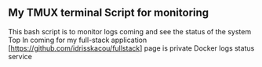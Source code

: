 ## My TMUX terminal Script for monitoring 
This bash script is to monitor logs coming and see the status of the system 
Top
In coming for my full-stack application [https://github.com/idrisskacou/fullstack] page is private 
Docker logs 
    status 
    service
